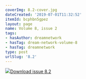 ```yaml
---
coverImg: 8.2-cover.jpg
dateCreated: '2019-07-01T11:32:52'
itemId: bcphbn5gpez
layout: page
name: Volume 8, issue 2
tags:
- hasAuthor: dreamnetwork
- hasTag: dream-network-volume-8
- hasTag: dreamnetwork
type: post
urlSlug: '8.2'
---
```

<img class="card-journal-img" src="../images/8.2-rect.jpg"/><a href="../files/pdfs/Volume_8/8.2-Dream-Network-Bulletin_Volume-8-Number-2.pdf" download="">Download issue 8.2</a>